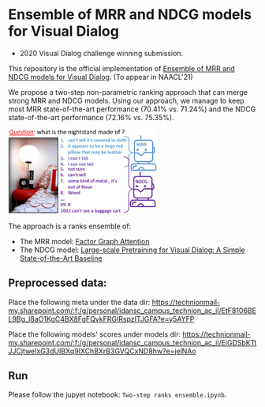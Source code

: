 # Ensemble of MRR and NDCG models for Visual Dialog
* 2020 Visual Dialog challenge winning submission.

This repository is the official implementation of [Ensemble of MRR and NDCG models for Visual Dialog](https://arxiv.org/abs/2104.07511).
(To appear in NAACL'21)

We propose a two-step non-parametric ranking approach that can merge strong MRR and NDCG models. Using our approach, we manage to keep most MRR state-of-the-art performance (70.41% vs. 71.24%) and the NDCG state-of-the-art performance (72.16% vs. 75.35%). 

 <img src="img/teas.png" height="60%" width="60%"/>
 
 The approach is a ranks ensemble of:
 * The MRR model: [Factor Graph Attention](https://github.com/idansc/fga)
 * The NDCG model: [Large-scale Pretraining for Visual Dialog: A Simple State-of-the-Art Baseline](https://github.com/vmurahari3/visdial-bert)


## Preprocessed data:

Place the following meta under the data dir:
https://technionmail-my.sharepoint.com/:f:/g/personal/idansc_campus_technion_ac_il/EtF8106BEL9Bg_l8aO1KgC4BX8FgFQvkFRGIRspzITJGFA?e=y5AYFP



Place the following models' scores under models dir:
https://technionmail-my.sharepoint.com/:f:/g/personal/idansc_campus_technion_ac_il/EjGDSbKTtJJCjtweIxG3dUIBXq9IXChBXrB3GVQCxND8hw?e=jelNAo

## Run

Please follow the jupyet notebook: ```Two-step ranks ensemble.ipynb```.
